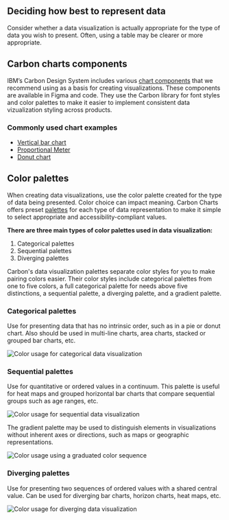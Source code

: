 ## Deciding how best to represent data

Consider whether a data visualization is actually appropriate for the type of data you wish to present. Often, using a table may be clearer or more appropriate.

## Carbon charts components
<!-- 
  TODO: This section links to examples in code. It should be rewritten to instead focus more on design aspects with appropriate illustrations & links added.
-->

IBM’s Carbon Design System includes various [chart components](https://carbondesignsystem.com/data-visualization/chart-types/) that we recommend using as a basis for creating visualizations. These components are available in Figma and code. They use the Carbon library for font styles and color palettes to make it easier to implement consistent data vizualization styling across products.

### Commonly used chart examples

* [Vertical bar chart](https://charts.carbondesignsystem.com/bar#vertical)
* [Proportional Meter]( https://carbondesignsystem.com/data-visualization/simple-charts/#meter-(proportional) )
* [Donut chart](https://carbondesignsystem.com/data-visualization/simple-charts/#donut)

## Color palettes
<!--
  TODO: Include examples & links for Carbon Charts color palettes (update illustrations)

  * Note: Bullet points explaining key differences for each palette type have been edited to somewhat condense them. They have been commented out however in case it's better to just delete them entirely.
-->

When creating data visualizations, use the color palette created for the type of data being presented. Color choice can impact meaning. Carbon Charts offers preset [palettes](https://carbondesignsystem.com/data-visualization/color-palettes/) for each type of data representation to make it simple to select appropriate and accessibility-compliant values.

**There are three main types of color palettes used in data visualization:**

1. Categorical palettes
2. Sequential palettes
3. Diverging palettes

Carbon's data visualization palettes separate color styles for you to make pairing colors easier. Their color styles include categorical palettes from one to five colors, a full categorical palette for needs above five distinctions, a sequential palette, a diverging palette, and a gradient palette.

### Categorical palettes

Use for presenting data that has no intrinsic order, such as in a pie or donut chart. Also should be used in multi-line charts, area charts, stacked or grouped bar charts, etc.

![Color usage for categorical data visualization](/assets/patterns/data-visualization/color-usage/data-visualization-categorical.png)

### Sequential palettes

Use for quantitative or ordered values in a continuum. This palette is useful for heat maps and grouped horizontal bar charts that compare sequential groups such as age ranges, etc.

![Color usage for sequential data visualization](/assets/patterns/data-visualization/color-usage/data-visualization-sequential.png)

The gradient palette may be used to distinguish elements in visualizations without inherent axes or directions, such as maps or geographic representations.

![Color usage using a graduated color sequence](/assets/patterns/data-visualization/color-usage/data-visualization-graduated-sequence.png)

### Diverging palettes

Use for presenting two sequences of ordered values with a shared central value. Can be used for diverging bar charts, horizon charts, heat maps, etc.

![Color usage for diverging data visualization](/assets/patterns/data-visualization/color-usage/data-visualization-diverging.png)

